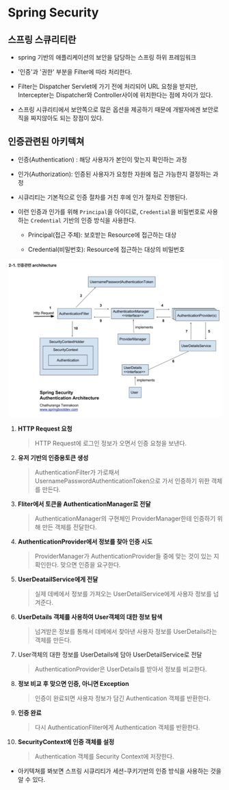 # Spring Security
## 스프링 스큐리티란

* spring 기반의 애플리케이션의 보안을 담당하는 스프링 하위 프레임워크

* '인증'과 '권한' 부분을 Filter에 따라 처리한다.

* Filter는 Dispatcher Servlet에 가기 전에 처리되어 URL 요청을 받지만, Intercepter는 Dispatcher와 Controller사이에 위치한다는 점에 차이가 있다.

* 스프링 시큐리티에서 보안쪽으로 많은 옵션을 제공하기 때문에 개발자에겐 보안로직을 짜지않아도 되는 장점이 있다.

## 인증관련된 아키텍쳐

* 인증(Authentication) : 해당 사용자가 본인이 맞는지 확인하는 과정

* 인가(Authorization): 인증된 사용자가 요청한 자원에 접근 가능한지 결정하는 과정

* 시큐리티는 기본적으로 인증 절차를 거친 후에 인가 절차로 진행된다.

* 이런 인증과 인가를 위해 `Principal`을 아이디로, `Credential`을 비밀번호로 사용하는 `Credential` 기반의 인증 방식을 사용한다.

    * Principal(접근 주체): 보호받는 Resource에 접근하는 대상

    * Credential(비밀번호): Resource에 접근하는 대상의 비밀번호

![Alt text](image.png)

1. **HTTP Request 요청**
    > HTTP Request에 로그인 정보가 오면서 인증 요청을 보낸다.

2. **유저 기반의 인증용토큰 생성**
    > AuthenticationFilter가 가로채서 UsernamePasswordAuthenticationToken으로 가서 인증하기 위한 객체를 만든다.

3. **Fliter에서 토큰을 AuthenticationManager로 전달**
    > AuthenticationManager의 구현체인 ProviderManager한테 인증하기 위해 만든 객체를 전달한다.

4. **AuthenticationProvider에서 정보를 찾아 인증 시도**
    > ProviderManager가 AuthenticationProvider들 중에 맞는 것이 있는 지 확인한다. 맞으면 인증을 요구한다.

5. **UserDeatailService에게 전달**
    > 실제 데베에서 정보를 가져오는 UserDetailService에게 사용자 정보를 넘겨준다.

6. **UserDetails 객체를 사용하여 User객체의 대한 정보 탐색**
    > 넘겨받은 정보를 통해서 데베에서 찾아낸 사용자 정보를 UserDetails라는 객체를 만든다.

7. User객체의 대한 정보를 UserDetails에 담아 UserDetailService로 전달
    > AuthenticationProvider은 UserDetails를 받아서 정보를 비교한다.

8. **정보 비교 후 맞으면 인증, 아니면 Exception**
    > 인증이 완료되면 사용자 정보가 담긴 Authentication 객체를 반환한다.

9. **인증 완료**
    > 다시 AuthenticationFliter에게 Authentication 객체를 반환한다.

10. **SecurityContext에 인증 객체를 설정**
    > Authentication 객체를 Security Context에 저장한다.

* 아키텍쳐를 봐보면 스프링 시큐리티가 세션-쿠키기반의 인증 방식을 사용하는 것을 알 수 있다.